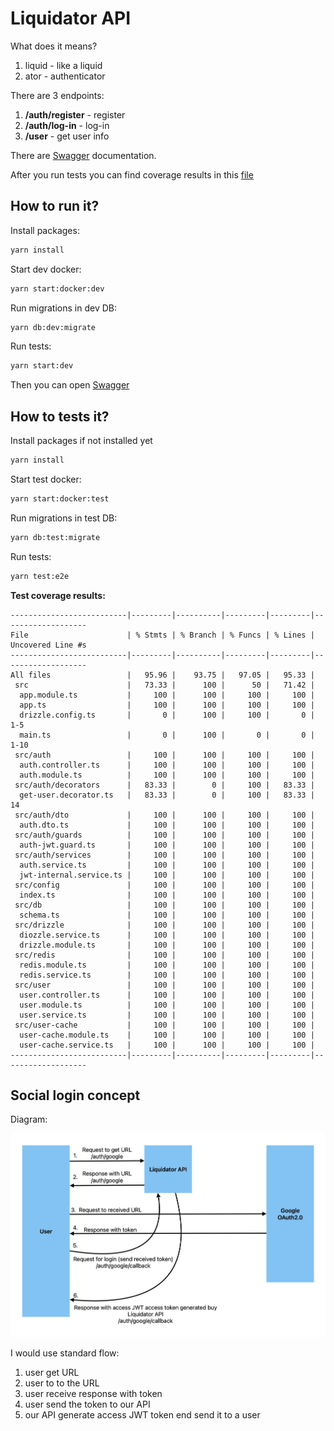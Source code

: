 # Liquidator API

What does it means?

1. liquid - like a liquid
2. ator - authenticator

There are 3 endpoints:

1. **/auth/register** - register
2. **/auth/log-in** - log-in
3. **/user** - get user info

There are [Swagger](http://localhost:8000/swagger) documentation.

After you run tests you can find coverage results in this [file](./coverage/lcov-report/index.html)

## How to run it?

Install packages:

```sh
yarn install
```

Start dev docker:

```sh
yarn start:docker:dev
```

Run migrations in dev DB:

```sh
yarn db:dev:migrate
```

Run tests:

```sh
yarn start:dev
```

Then you can open [Swagger](http://localhost:8000/swagger)

## How to tests it?

Install packages if not installed yet

```sh
yarn install
```

Start test docker:

```sh
yarn start:docker:test
```

Run migrations in test DB:

```sh
yarn db:test:migrate
```

Run tests:

```sh
yarn test:e2e
```

**Test coverage results:**

```
--------------------------|---------|----------|---------|---------|-------------------
File                      | % Stmts | % Branch | % Funcs | % Lines | Uncovered Line #s
--------------------------|---------|----------|---------|---------|-------------------
All files                 |   95.96 |    93.75 |   97.05 |   95.33 |
 src                      |   73.33 |      100 |      50 |   71.42 |
  app.module.ts           |     100 |      100 |     100 |     100 |
  app.ts                  |     100 |      100 |     100 |     100 |
  drizzle.config.ts       |       0 |      100 |     100 |       0 | 1-5
  main.ts                 |       0 |      100 |       0 |       0 | 1-10
 src/auth                 |     100 |      100 |     100 |     100 |
  auth.controller.ts      |     100 |      100 |     100 |     100 |
  auth.module.ts          |     100 |      100 |     100 |     100 |
 src/auth/decorators      |   83.33 |        0 |     100 |   83.33 |
  get-user.decorator.ts   |   83.33 |        0 |     100 |   83.33 | 14
 src/auth/dto             |     100 |      100 |     100 |     100 |
  auth.dto.ts             |     100 |      100 |     100 |     100 |
 src/auth/guards          |     100 |      100 |     100 |     100 |
  auth-jwt.guard.ts       |     100 |      100 |     100 |     100 |
 src/auth/services        |     100 |      100 |     100 |     100 |
  auth.service.ts         |     100 |      100 |     100 |     100 |
  jwt-internal.service.ts |     100 |      100 |     100 |     100 |
 src/config               |     100 |      100 |     100 |     100 |
  index.ts                |     100 |      100 |     100 |     100 |
 src/db                   |     100 |      100 |     100 |     100 |
  schema.ts               |     100 |      100 |     100 |     100 |
 src/drizzle              |     100 |      100 |     100 |     100 |
  diozzle.service.ts      |     100 |      100 |     100 |     100 |
  drizzle.module.ts       |     100 |      100 |     100 |     100 |
 src/redis                |     100 |      100 |     100 |     100 |
  redis.module.ts         |     100 |      100 |     100 |     100 |
  redis.service.ts        |     100 |      100 |     100 |     100 |
 src/user                 |     100 |      100 |     100 |     100 |
  user.controller.ts      |     100 |      100 |     100 |     100 |
  user.module.ts          |     100 |      100 |     100 |     100 |
  user.service.ts         |     100 |      100 |     100 |     100 |
 src/user-cache           |     100 |      100 |     100 |     100 |
  user-cache.module.ts    |     100 |      100 |     100 |     100 |
  user-cache.service.ts   |     100 |      100 |     100 |     100 |
--------------------------|---------|----------|---------|---------|-------------------
```

## Social login concept

Diagram:

![Social login diagram](./docs/Social-login-diagram.jpg)

I would use standard flow:
1. user get URL
2. user to to the URL
3. user receive response with token
4. user send the token to our API
5. our API generate access JWT token end send it to a user
